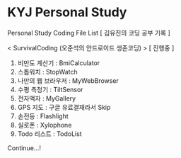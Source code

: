 # KYJ Personal Study
Personal Study Coding File List
[ 김유진의 코딩 공부 기록 ]


< SurvivalCoding (오준석의 안드로이드 생존코딩) > [ 진행중 ]

1. 비만도 계산기 : BmiCalculator
2. 스톱워치 : StopWatch
3. 나만의 웹 브라우저 : MyWebBrowser
4. 수평 측정기 : TiltSensor
5. 전자액자 : MyGallery
6. GPS 지도 : 구글 유료결재라서 Skip
7. 손전등 : Flashlight
8. 실로폰 : Xylophone
9. Todo 리스트 : TodoList

Continue...!
